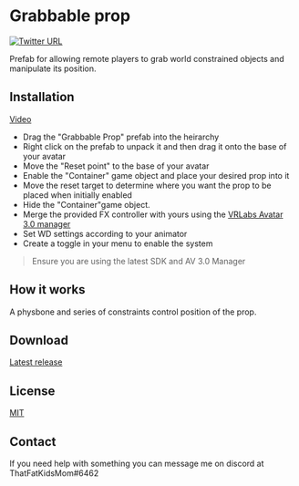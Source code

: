 # Grabbable prop
[![Twitter URL](https://img.shields.io/twitter/follow/ThatFatKidsMom?style=social)](https://twitter.com/ThatFatKidsMom)

Prefab for allowing remote players to grab world constrained objects and manipulate its position.

## **Installation**
[Video](https://youtu.be/ZhQcr8w8vps)

- Drag the "Grabbable Prop" prefab into the heirarchy  
- Right click on the prefab to unpack it and then drag it onto the base of your avatar  
- Move the "Reset point" to the base of your avatar
- Enable the "Container" game object and place your desired prop into it
- Move the reset target to determine where you want the prop to be placed when initially enabled
- Hide the "Container"game object.
- Merge the provided FX controller with yours using the [VRLabs Avatar 3.0 manager](https://github.com/VRLabs/Avatars-3.0-Manager)  
- Set WD settings according to your animator  
- Create a toggle in your menu to enable the system   
>Ensure you are using the latest SDK and AV 3.0 Manager

## **How it works**
A physbone and series of constraints control position of the prop.

## **Download**
[Latest release](https://github.com/ThatFatKidsMom/Grabbable-Prop/releases/tag/1.0.0)

## **License**
[MIT](https://github.com/ThatFatKidsMom/Avatar-Prop/blob/main/LICENSE)

## **Contact**
If you need help with something you can message me on discord at ThatFatKidsMom#6462
